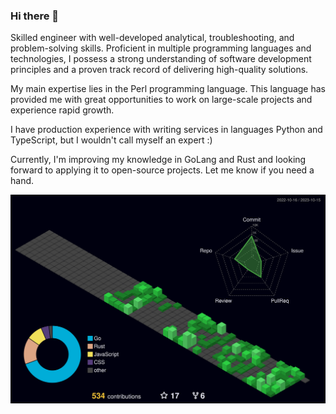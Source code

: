 ### Hi there 👋

Skilled engineer with well-developed analytical, troubleshooting, and problem-solving skills. Proficient in multiple programming languages and technologies, I possess a strong understanding of software development principles and a proven track record of delivering high-quality solutions.

My main expertise lies in the Perl programming language. This language has provided me with great opportunities to work on large-scale projects and experience rapid growth.

I have production experience with writing services in languages Python and TypeScript, but I wouldn't call myself an expert :)

Currently, I'm improving my knowledge in GoLang and Rust and looking forward to applying it to open-source projects. Let me know if you need a hand.


![](./profile-3d-contrib/profile-night-green.svg)

<!--
**ksysoev/ksysoev** is a ✨ _special_ ✨ repository because its `README.md` (this file) appears on your GitHub profile.

Here are some ideas to get you started:

- 🔭 I’m currently working on ...
- 🌱 I’m currently learning ...
- 👯 I’m looking to collaborate on ...
- 🤔 I’m looking for help with ...
- 💬 Ask me about ...
- 📫 How to reach me: ...
- 😄 Pronouns: ...
- ⚡ Fun fact: ...
-->
